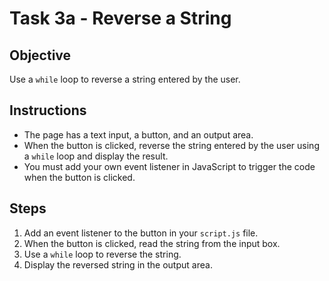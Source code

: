# Task 3a - Reverse a String

## Objective
Use a `while` loop to reverse a string entered by the user.

## Instructions
- The page has a text input, a button, and an output area.
- When the button is clicked, reverse the string entered by the user using a `while` loop and display the result.
- You must add your own event listener in JavaScript to trigger the code when the button is clicked.

## Steps
1. Add an event listener to the button in your `script.js` file.
2. When the button is clicked, read the string from the input box.
3. Use a `while` loop to reverse the string.
4. Display the reversed string in the output area.
